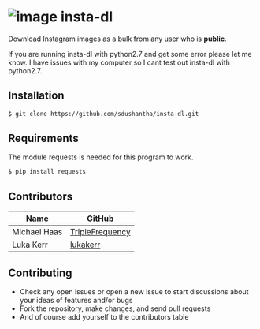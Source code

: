 # ![image](https://user-images.githubusercontent.com/27065646/31065811-6dd88f9c-a748-11e7-9d57-2e0ae062f413.jpg) insta-dl

Download Instagram images as a bulk from any user who is **public**.


If you are running insta-dl with python2.7 and get some error please let me know. I have issues with my computer so I cant test out insta-dl with python2.7. 


## Installation
```bash
$ git clone https://github.com/sdushantha/insta-dl.git
 ```

## Requirements
The module requests is needed for this program to work.
```bash
$ pip install requests
```
## Contributors
|     Name      |     GitHub    |
| ------------- | ------------- |
| Michael Haas  | [TripleFrequency](https://github.com/TripleFrequency)  |
| Luka Kerr     | [lukakerr](https://github.com/lukakerr)  |

## Contributing
* Check any open issues or open a new issue to start discussions about your ideas of features and/or bugs
* Fork the repository, make changes, and send pull requests
* And of course add yourself to the contributors  table
